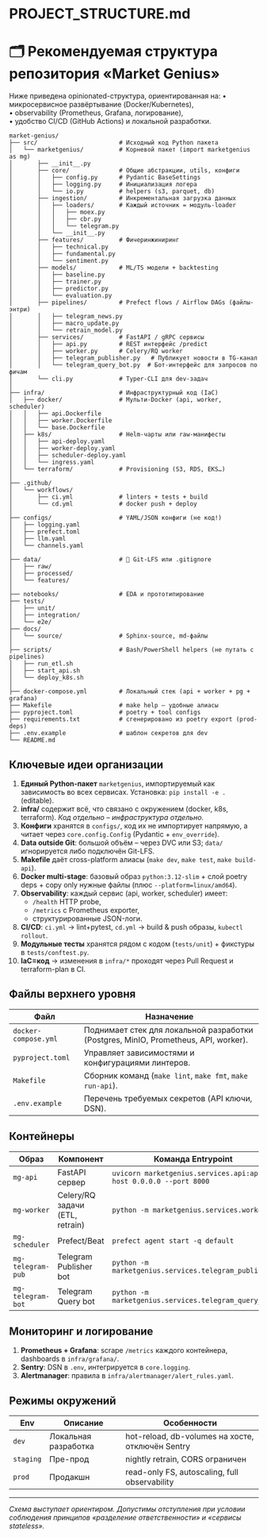 # PROJECT_STRUCTURE.md

# 🗂️ Рекомендуемая структура репозитория «Market Genius»

Ниже приведена opinionated-структура, ориентированная на:
• микросервисное развёртывание (Docker/Kubernetes),  
• observability (Prometheus, Grafana, логирование),  
• удобство CI/CD (GitHub Actions) и локальной разработки.

```
market-genius/
├── src/                       # Исходный код Python пакета
│   └── marketgenius/          # Корневой пакет (import marketgenius as mg)
│       ├── __init__.py
│       ├── core/              # Общие абстракции, utils, конфиги
│       │   ├── config.py      # Pydantic BaseSettings
│       │   ├── logging.py     # Инициализация логера
│       │   └── io.py          # helpers (s3, parquet, db)
│       ├── ingestion/         # Инкрементальная загрузка данных
│       │   ├── loaders/       # Каждый источник = модуль-loader
│       │   │   ├── moex.py
│       │   │   ├── cbr.py
│       │   │   └── telegram.py
│       │   └── __init__.py
│       ├── features/          # Фичеринжиниринг
│       │   ├── technical.py
│       │   ├── fundamental.py
│       │   └── sentiment.py
│       ├── models/            # ML/TS модели + backtesting
│       │   ├── baseline.py
│       │   ├── trainer.py
│       │   ├── predictor.py
│       │   └── evaluation.py
│       ├── pipelines/         # Prefect flows / Airflow DAGs (файлы-энтри)
│       │   ├── telegram_news.py
│       │   ├── macro_update.py
│       │   └── retrain_model.py
│       ├── services/          # FastAPI / gRPC сервисы
│       │   ├── api.py         # REST интерфейс /predict
│       │   ├── worker.py      # Celery/RQ worker
│       │   ├── telegram_publisher.py   # Публикует новости в TG-канал
│       │   └── telegram_query_bot.py  # Бот-интерфейс для запросов по фичам
│       └── cli.py             # Typer-CLI для dev-задач
│
├── infra/                     # Инфраструктурный код (IaC)
│   ├── docker/                # Мульти-Docker (api, worker, scheduler)
│   │   ├── api.Dockerfile
│   │   ├── worker.Dockerfile
│   │   └── base.Dockerfile
│   ├── k8s/                   # Helm-чарты или raw-манифесты
│   │   ├── api-deploy.yaml
│   │   ├── worker-deploy.yaml
│   │   ├── scheduler-deploy.yaml
│   │   └── ingress.yaml
│   └── terraform/             # Provisioning (S3, RDS, EKS…)
│
├── .github/
│   └── workflows/
│       ├── ci.yml             # linters + tests + build
│       └── cd.yml             # docker push + deploy
│
├── configs/                   # YAML/JSON конфиги (не код!)
│   ├── logging.yaml
│   ├── prefect.toml
│   ├── llm.yaml
│   └── channels.yaml
│
├── data/                      # 👀 Git-LFS или .gitignore 
│   ├── raw/
│   ├── processed/
│   └── features/
│
├── notebooks/                 # EDA и прототипирование
├── tests/
│   ├── unit/
│   ├── integration/
│   └── e2e/
├── docs/
│   └── source/                # Sphinx-source, md-файлы
│
├── scripts/                   # Bash/PowerShell helpers (не путать с pipelines)
│   ├── run_etl.sh
│   ├── start_api.sh
│   └── deploy_k8s.sh
│
├── docker-compose.yml         # Локальный стек (api + worker + pg + grafana)
├── Makefile                   # make help – удобные алиасы
├── pyproject.toml             # poetry + tool configs
├── requirements.txt           # сгенерировано из poetry export (prod-deps)
├── .env.example               # шаблон секретов для dev
└── README.md
```

## Ключевые идеи организации

1. **Единый Python-пакет** `marketgenius`, импортируемый как зависимость во всех сервисах.  Установка: `pip install -e .` (editable).
2. **infra/** содержит всё, что связано с окружением (docker, k8s, terraform).  _Код отдельно – инфраструктура отдельно._
3. **Конфиги** хранятся в `configs/`, код их не импортирует напрямую, а читает через `core.config.Config` (Pydantic + `env_override`).
4. **Data outside Git**: большой объём – через DVC или S3; `data/` игнорируется либо подключён Git-LFS.
5. **Makefile** даёт cross-platform алиасы (`make dev`, `make test`, `make build-api`).
6. **Docker multi-stage**: базовый образ `python:3.12-slim` + слой poetry deps + copy only нужные файлы (плюс `--platform=linux/amd64`).
7. **Observability**: каждый сервис (api, worker, scheduler) имеет:
   - `/health` HTTP probe,
   - `/metrics` с Prometheus exporter,
   - структурированные JSON-логи.
8. **CI/CD**: `ci.yml` → lint+pytest, `cd.yml` → build & push образы, `kubectl rollout`.
9. **Модульные тесты** хранятся рядом с кодом (`tests/unit`) + фикстуры в `tests/conftest.py`.
10. **IaC=код** → изменения в `infra/*` проходят через Pull Request и terraform-plan в CI.

## Файлы верхнего уровня

| Файл | Назначение |
|------|------------|
| `docker-compose.yml` | Поднимает стек для локальной разработки (Postgres, MinIO, Prometheus, API, worker). |
| `pyproject.toml` | Управляет зависимостями и конфигурациями линтеров. |
| `Makefile` | Сборник команд (`make lint`, `make fmt`, `make run-api`). |
| `.env.example` | Перечень требуемых секретов (API ключи, DSN). |

## Контейнеры

| Образ | Компонент | Команда Entrypoint |
|-------|-----------|--------------------|
| `mg-api` | FastAPI сервер | `uvicorn marketgenius.services.api:app --host 0.0.0.0 --port 8000` |
| `mg-worker` | Celery/RQ задачи (ETL, retrain) | `python -m marketgenius.services.worker` |
| `mg-scheduler` | Prefect/Beat | `prefect agent start -q default` |
| `mg-telegram-pub` | Telegram Publisher bot | `python -m marketgenius.services.telegram_publisher` |
| `mg-telegram-bot` | Telegram Query bot | `python -m marketgenius.services.telegram_query_bot` |

## Мониторинг и логирование

1. **Prometheus + Grafana**: scrape `/metrics` каждого контейнера, dashboards в `infra/grafana/`.
2. **Sentry**: DSN в `.env`, интегрируется в `core.logging`.
3. **Alertmanager**: правила в `infra/alertmanager/alert_rules.yaml`.

## Режимы окружений

| Env | Описание | Особенности |
|-----|----------|-------------|
| `dev` | Локальная разработка | hot-reload, db-volumes на хосте, отключён Sentry |
| `staging` | Пре-прод | nightly retrain, CORS ограничен | 
| `prod` | Продакшн | read-only FS, autoscaling, full observability |

---

_Схема выступает ориентиром. Допустимы отступления при условии соблюдения принципов «разделение ответственности» и «сервисы stateless»._ 